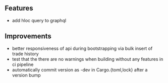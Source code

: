## Features
- add hloc query to graphql

## Improvements
- better responsiveness of api during bootstrapping via bulk insert of trade history
- test that the there are no warnings when building without any features in ci pipeline
- automatically commit version as <version>-dev in Cargo.{toml,lock} after a version bump
